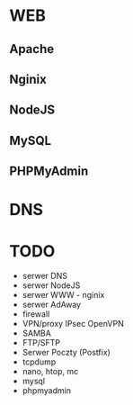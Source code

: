 # WEB

## Apache

## Nginix

## NodeJS

## MySQL

## PHPMyAdmin

# DNS

# TODO

- serwer DNS
- serwer NodeJS
- serwer WWW - nginix
- serwer AdAway
- firewall
- VPN/proxy IPsec OpenVPN
- SAMBA
- FTP/SFTP
- Serwer Poczty (Postfix)
- tcpdump
- nano, htop, mc
- mysql
- phpmyadmin
